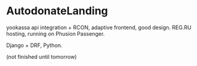# AutodonateLanding
yookassa api integration + RCON, adaptive frontend, good design.
REG.RU hosting, running on Phusion Passenger. 

Django + DRF, Python.

(not finished until tomorrow)
